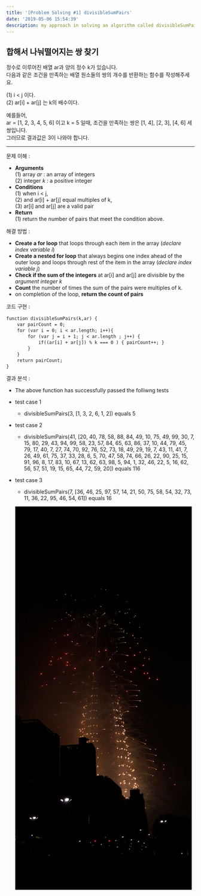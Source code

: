 ```yaml
---
title: '[Problem Solving #1] divisibleSumPairs'
date: '2019-05-06 15:54:39'
description: my approach in solving an algorithm called divisibleSumPairs using Javascript
---
```



## 합해서 나눠떨어지는 쌍 찾기

정수로 이루어진 배열 ar과 양의 정수 k가 있습니다.  
다음과 같은 조건을 만족하는 배열 원소들의 쌍의 개수를 반환하는 함수를 작성해주세요.  
  
(1) i < j 이다.  
(2) ar[i] + ar[j] 는 k의 배수이다.  

예를들어,  
ar = [1, 2, 3, 4, 5, 6] 이고 k = 5 일때, 조건을 만족하는 쌍은 [1, 4], [2, 3], [4, 6] 세 쌍입니다.  
그러므로 결과값은 3이 나와야 합니다.


---
문제 이해 :
  *   **Arguments**  
  (1) array *ar* : an array of integers  
  (2) integer *k* : a positive integer  
  * **Conditions**  
  (1) when i < j,  
  (2) and ar[i] + ar[j] equal multiples of k,  
  (3) ar[i] and ar[j] are a valid pair
  * **Return**  
  (1) return the number of pairs that meet the condition above.

해결 방법 :  
  * **Create a for loop** that loops through each item in the array (*declare index variable i*)
  * **Create a nested for loop** that always begins one index ahead of the outer loop and loops through rest of the item in the array (*declare index variable j*)
  * **Check if the sum of the integers** at ar[i] and ar[j] are divisible by the *argument integer k*
  * **Count** the number of times the sum of the pairs were multiples of k.  
  * on completion of the loop, **return the count of pairs**

코드 구현 :  
  ~~~
  function divisibleSumPairs(k,ar) {
      var pairCount = 0;
      for (var i = 0; i < ar.length; i++){
          for (var j = i + 1; j < ar.length ; j++) {
              if((ar[i] + ar[j]) % k === 0 ) { pairCount++; }
          }
      }
      return pairCount;
  }  
  ~~~ 

결과 분석 :  
  * The above function has successfully passed the folliwng tests
  * test case 1    
    * divisibleSumPairs(3, [1, 3, 2, 6, 1, 2]) equals 5
  * test case 2    
    * divisibleSumPairs(41, [20, 40, 78, 58, 88, 84, 49, 10, 75, 49, 99, 30, 7, 15, 80, 29, 43, 94, 99, 58, 23, 57, 84, 65, 63, 86, 37, 10, 44, 79, 45, 79, 17, 40, 7, 27, 74, 70, 92, 76, 52, 73, 18, 49, 29, 19, 7, 43, 11, 41, 7, 26, 49, 61, 75, 37, 33, 28, 6, 5, 70, 47, 58, 74, 66, 26, 22, 90, 25, 15, 91, 96, 8, 17, 83, 10, 67, 13, 62, 63, 98, 5, 94, 1, 32, 46, 22, 5, 16, 62, 56, 57, 51, 19, 15, 65, 44, 72, 59, 20]) equals 116
  * test case 3    
    * divisibleSumPairs(7, [36, 46, 25, 97, 57, 14, 21, 50, 75, 58, 54, 32, 73, 11, 36, 22, 95, 46, 54, 61]) equals 16

    ![fireworks at lotte world tower on May 5th, 2019](fireworksatlotteworldtower.png "The fireworks at Lotte WT")